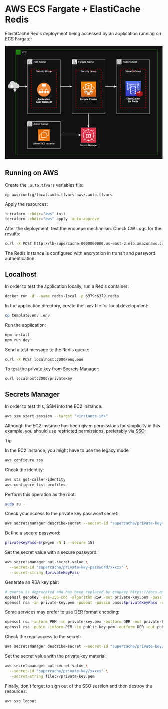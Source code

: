 # AWS ECS Fargate + ElastiCache Redis

ElastiCache Redis deployment being accessed by an application running on ECS Fargate:

<img src=".assets/redis.png" width=800 />

## Running on AWS

Create the `.auto.tfvars` variables file:

```shell
cp aws/config/local.auto.tfvars aws/.auto.tfvars
```

Apply the resources:

```sh
terraform -chdir="aws" init
terraform -chdir="aws" apply -auto-approve
```

After the deployment, test the enqueue mechanism. Check CW Logs for the results:

```sh
curl -X POST http://lb-supercache-0000000000.us-east-2.elb.amazonaws.com/enqueue
```

The Redis instance is configured with encryption in transit and password authentication.


## Localhost

In order to test the application locally, run a Redis container:

```sh
docker run -d --name redis-local -p 6379:6379 redis
```

In the application directory, create the `.env` file for local development:

```sh
cp template.env .env
```

Run the application:

```sh
npm install
npm run dev
```

Send a test message to the Redis queue:

```sh
curl -X POST localhost:3000/enqueue
```

To test the private key from Secrets Manager:

```sh
curl localhost:3000/privatekey
```

## Secrets Manager

In order to test this, SSM into the EC2 instance.

```sh
aws ssm start-session --target "<instance-id>"
```

Although the EC2 instance has been given permissions for simplicity in this example, you should use restricted permissions, preferably via [SSO](https://docs.aws.amazon.com/cli/latest/userguide/cli-configure-sso.html):

> [!TIP]
> In the EC2 instance, you might have to use the legacy mode

```sh
aws configure sso
```

Check the identity:

```sh
aws sts get-caller-identity
aws configure list-profiles
```

Perform this operation as the root:

```sh
sudo su -
```

Check your access to the private key password secret:

```sh
aws secretsmanager describe-secret --secret-id "supercache/private-key-password/xxxxx"
```

Define a secure password:

```sh
privateKeyPass=$(pwgen -N 1 --secure 15)
```

Set the secret value with a secure password:

```sh
aws secretsmanager put-secret-value \
  --secret-id "supercache/private-key-password/xxxxx" \
  --secret-string $privateKeyPass
```

Generate an RSA key pair:

```sh
# genrsa is deprecated and has been replaced by genpkey https://docs.openssl.org/master/man1/openssl-genpkey/
openssl genpkey -aes-256-cbc -algorithm RSA -out private-key.pem -pass pass:$privateKeyPass -pkeyopt rsa_keygen_bits:4096
openssl rsa -in private-key.pem -pubout -passin pass:$privateKeyPass -out public-key.pem
```

Some services may prefer to use DER format encoding:

```sh
openssl rsa -inform PEM -in private-key.pem -outform DER -out private-key.der
openssl rsa -pubin -inform PEM -in public-key.pem -outform DER -out public-key.der
```

Check the read access to the secret:

```sh
aws secretsmanager describe-secret --secret-id "supercache/private-key/xxxxx"
```

Set the secret value with the private key material:

```sh
aws secretsmanager put-secret-value \
  --secret-id "supercache/private-key/xxxxx" \
  --secret-string file://private-key.pem
```

Finally, don't forget to sign out of the SSO session and then destroy the resources:

```sh
aws sso logout
```
